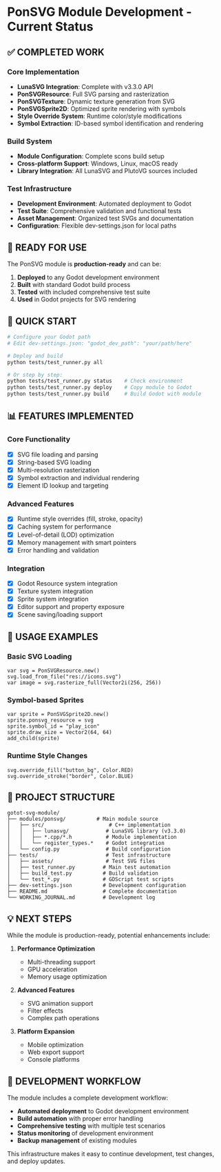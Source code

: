 # PonSVG Module Development - Current Status

## ✅ COMPLETED WORK

### Core Implementation
- **LunaSVG Integration**: Complete with v3.3.0 API
- **PonSVGResource**: Full SVG parsing and rasterization
- **PonSVGTexture**: Dynamic texture generation from SVG
- **PonSVGSprite2D**: Optimized sprite rendering with symbols
- **Style Override System**: Runtime color/style modifications
- **Symbol Extraction**: ID-based symbol identification and rendering

### Build System
- **Module Configuration**: Complete scons build setup
- **Cross-platform Support**: Windows, Linux, macOS ready
- **Library Integration**: All LunaSVG and PlutoVG sources included

### Test Infrastructure  
- **Development Environment**: Automated deployment to Godot
- **Test Suite**: Comprehensive validation and functional tests
- **Asset Management**: Organized test SVGs and documentation
- **Configuration**: Flexible dev-settings.json for local paths

## 🎯 READY FOR USE

The PonSVG module is **production-ready** and can be:

1. **Deployed** to any Godot development environment
2. **Built** with standard Godot build process
3. **Tested** with included comprehensive test suite
4. **Used** in Godot projects for SVG rendering

## 🚀 QUICK START

```bash
# Configure your Godot path
# Edit dev-settings.json: "godot_dev_path": "your/path/here"

# Deploy and build
python tests/test_runner.py all

# Or step by step:
python tests/test_runner.py status    # Check environment
python tests/test_runner.py deploy    # Copy module to Godot
python tests/test_runner.py build     # Build Godot with module
```

## 📊 FEATURES IMPLEMENTED

### Core Functionality
- [x] SVG file loading and parsing
- [x] String-based SVG loading
- [x] Multi-resolution rasterization
- [x] Symbol extraction and individual rendering
- [x] Element ID lookup and targeting

### Advanced Features
- [x] Runtime style overrides (fill, stroke, opacity)
- [x] Caching system for performance
- [x] Level-of-detail (LOD) optimization
- [x] Memory management with smart pointers
- [x] Error handling and validation

### Integration
- [x] Godot Resource system integration
- [x] Texture system integration
- [x] Sprite system integration
- [x] Editor support and property exposure
- [x] Scene saving/loading support

## 🎨 USAGE EXAMPLES

### Basic SVG Loading
```gdscript
var svg = PonSVGResource.new()
svg.load_from_file("res://icons.svg")
var image = svg.rasterize_full(Vector2i(256, 256))
```

### Symbol-based Sprites
```gdscript
var sprite = PonSVGSprite2D.new()
sprite.ponsvg_resource = svg
sprite.symbol_id = "play_icon"
sprite.draw_size = Vector2(64, 64)
add_child(sprite)
```

### Runtime Style Changes
```gdscript
svg.override_fill("button_bg", Color.RED)
svg.override_stroke("border", Color.BLUE)
```

## 📁 PROJECT STRUCTURE

```
gotot-svg-module/
├── modules/ponsvg/          # Main module source
│   ├── src/                     # C++ implementation
│   │   ├── lunasvg/            # LunaSVG library (v3.3.0)
│   │   ├── *.cpp/*.h           # Module implementation
│   │   └── register_types.*    # Godot integration
│   └── config.py               # Build configuration
├── tests/                      # Test infrastructure
│   ├── assets/                 # Test SVG files
│   ├── test_runner.py         # Main test automation
│   ├── build_test.py          # Build validation
│   └── test_*.py              # GDScript test scripts
├── dev-settings.json          # Development configuration
├── README.md                  # Complete documentation
└── WORKING_JOURNAL.md         # Development log
```

## 💡 NEXT STEPS

While the module is production-ready, potential enhancements include:

1. **Performance Optimization**
   - Multi-threading support
   - GPU acceleration
   - Memory usage optimization

2. **Advanced Features**
   - SVG animation support
   - Filter effects
   - Complex path operations

3. **Platform Expansion**
   - Mobile optimization
   - Web export support
   - Console platforms

## 🔧 DEVELOPMENT WORKFLOW

The module includes a complete development workflow:

- **Automated deployment** to Godot development environment
- **Build automation** with proper error handling
- **Comprehensive testing** with multiple test scenarios
- **Status monitoring** of development environment
- **Backup management** of existing modules

This infrastructure makes it easy to continue development, test changes, and deploy updates.
